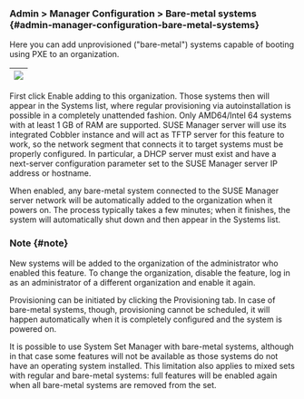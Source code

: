 ### Admin &gt; Manager Configuration &gt; Bare-metal systems {#admin-manager-configuration-bare-metal-systems}

Here you can add unprovisioned (&quot;bare-metal&quot;) systems capable of booting using PXE to an organization.

| ![](admin_configuration_bare_metal_systems.png) |
| --- |

First click Enable adding to this organization. Those systems then will appear in the Systems list, where regular provisioning via autoinstallation is possible in a completely unattended fashion. Only AMD64/Intel 64 systems with at least 1 GB of RAM are supported. SUSE Manager server will use its integrated Cobbler instance and will act as TFTP server for this feature to work, so the network segment that connects it to target systems must be properly configured. In particular, a DHCP server must exist and have a next-server configuration parameter set to the SUSE Manager server IP address or hostname.

When enabled, any bare-metal system connected to the SUSE Manager server network will be automatically added to the organization when it powers on. The process typically takes a few minutes; when it finishes, the system will automatically shut down and then appear in the Systems list.

### Note {#note}

New systems will be added to the organization of the administrator who enabled this feature. To change the organization, disable the feature, log in as an administrator of a different organization and enable it again.

Provisioning can be initiated by clicking the Provisioning tab. In case of bare-metal systems, though, provisioning cannot be scheduled, it will happen automatically when it is completely configured and the system is powered on.

It is possible to use System Set Manager with bare-metal systems, although in that case some features will not be available as those systems do not have an operating system installed. This limitation also applies to mixed sets with regular and bare-metal systems: full features will be enabled again when all bare-metal systems are removed from the set.